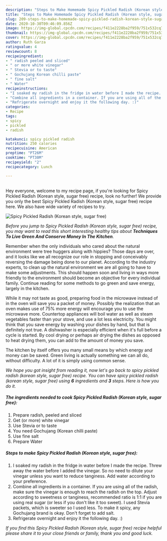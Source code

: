 ```yaml
---
description: "Steps to Make Homemade Spicy Pickled Radish (Korean style, sugar free)"
title: "Steps to Make Homemade Spicy Pickled Radish (Korean style, sugar free)"
slug: 209-steps-to-make-homemade-spicy-pickled-radish-korean-style-sugar-free
date: 2020-10-30T09:46:09.856Z
image: https://img-global.cpcdn.com/recipes/f411e2228ba2f959/751x532cq70/spicy-pickled-radish-korean-style-sugar-free-recipe-main-photo.jpg
thumbnail: https://img-global.cpcdn.com/recipes/f411e2228ba2f959/751x532cq70/spicy-pickled-radish-korean-style-sugar-free-recipe-main-photo.jpg
cover: https://img-global.cpcdn.com/recipes/f411e2228ba2f959/751x532cq70/spicy-pickled-radish-korean-style-sugar-free-recipe-main-photo.jpg
author: Ruth Garza
ratingvalue: 4
reviewcount: 8
recipeingredient:
- " radish peeled and sliced"
- " or more white vinegar"
- " Stevia or to taste"
- " Gochujang Korean chilli paste"
- " fine salt"
- " Water"
recipeinstructions:
- "I soaked my radish in the fridge in water before I made the recipe. Threw away the water before I added the vinegar. So no need to dilute your vinegar unless you want to reduce tanginess. Add water according to your preference."
- "Combine all ingredients in a container. If you are using all of the radish, make sure the vinegar is enough to reach the radish on the top. Adjust according to sweetness or tanginess, recommended ratio is 1:1 if you are using real sugar (or less if you don&#39;t like it too sweet). I used Stevia packets, which is sweeter so I used less. To make it spicy, any Gochujang brand is okay. Don&#39;t forget to add salt."
- "Refrigerate overnight and enjoy it the following day. :)"
categories:
- Recipe
tags:
- spicy
- pickled
- radish

katakunci: spicy pickled radish 
nutrition: 250 calories
recipecuisine: American
preptime: "PT26M"
cooktime: "PT30M"
recipeyield: "2"
recipecategory: Lunch

---
```

<br>
Hey everyone, welcome to my recipe page, if you're looking for Spicy Pickled Radish (Korean style, sugar free) recipe, look no further! We provide you only the best Spicy Pickled Radish (Korean style, sugar free) recipe here. We also have wide variety of recipes to try.
<br>


![Spicy Pickled Radish (Korean style, sugar free)](https://img-global.cpcdn.com/recipes/f411e2228ba2f959/751x532cq70/spicy-pickled-radish-korean-style-sugar-free-recipe-main-photo.jpg)

<i>Before you jump to Spicy Pickled Radish (Korean style, sugar free) recipe, you may want to read this short interesting healthy tips about 
<strong>Techniques To Live Green And Conserve Money In The Kitchen</strong>.</i>
</br>

Remember when the only individuals who cared about the natural environment were tree huggers along with hippies? Those days are over, and it looks like we all recognize our role in stopping and conceivably reversing the damage being done to our planet. According to the industry experts, to clean up the natural environment we are all going to have to make some adjustments. This should happen soon and living in ways more friendly to the environment should become an objective for every individual family. Continue reading for some methods to go green and save energy, largely in the kitchen.

While it may not taste as good, preparing food in the microwave instead of in the oven will save you a packet of money. Possibly the realization that an oven makes use of 75% more energy will encourage you to use the microwave more. Countertop appliances will boil water as well as steam vegetables faster than your stove, and use a lot less electricity. You might think that you save energy by washing your dishes by hand, but that is definitely not true. A dishwasher is especially efficient when it's full before a cycle is started. By cool drying or perhaps air drying the dishes as opposed to heat drying them, you can add to the amount of money you save.

The kitchen by itself offers you many small means by which energy and money can be saved. Green living is actually something we can all do, without difficulty. A lot of it is simply using common sense.


<i>We hope you got insight from reading it, now let's go back to spicy pickled radish (korean style, sugar free) recipe. You can have spicy pickled radish (korean style, sugar free) using <strong>6</strong> ingredients and <strong>3</strong> steps. Here is how you do it.
</i>

##### The ingredients needed to cook Spicy Pickled Radish (Korean style, sugar free):

1. Prepare  radish, peeled and sliced
1. Get  (or more) white vinegar
1. Use  Stevia or to taste
1. You need  Gochujang (Korean chilli paste)
1. Use  fine salt
1. Prepare  Water


##### Steps to make Spicy Pickled Radish (Korean style, sugar free):

1. I soaked my radish in the fridge in water before I made the recipe. Threw away the water before I added the vinegar. So no need to dilute your vinegar unless you want to reduce tanginess. Add water according to your preference.
1. Combine all ingredients in a container. If you are using all of the radish, make sure the vinegar is enough to reach the radish on the top. Adjust according to sweetness or tanginess, recommended ratio is 1:1 if you are using real sugar (or less if you don&#39;t like it too sweet). I used Stevia packets, which is sweeter so I used less. To make it spicy, any Gochujang brand is okay. Don&#39;t forget to add salt.
1. Refrigerate overnight and enjoy it the following day. :)


<i>If you find this Spicy Pickled Radish (Korean style, sugar free) recipe helpful please share it to your close friends or family, thank you and good luck.</i>
